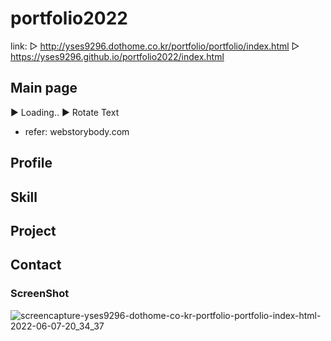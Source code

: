 # portfolio2022
link: 
▷  http://yses9296.dothome.co.kr/portfolio/portfolio/index.html
▷  https://yses9296.github.io/portfolio2022/index.html

## Main page
▶ Loading..
▶ Rotate Text 
   - refer: webstorybody.com

## Profile

## Skill

## Project

## Contact

### ScreenShot
![screencapture-yses9296-dothome-co-kr-portfolio-portfolio-index-html-2022-06-07-20_34_37](https://user-images.githubusercontent.com/54027716/172369815-d6cdab75-c252-4b07-95bf-0aff69f913d3.png)
